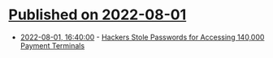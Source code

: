 # [Published on 2022-08-01](index.md)

* [2022-08-01, 16:40:00](https://it.slashdot.org/story/22/08/01/1621208/hackers-stole-passwords-for-accessing-140000-payment-terminals?utm_source=rss1.0mainlinkanon&utm_medium=feed) - [Hackers Stole Passwords for Accessing 140,000 Payment Terminals](https://it.slashdot.org/story/22/08/01/1621208/hackers-stole-passwords-for-accessing-140000-payment-terminals?utm_source=rss1.0mainlinkanon&utm_medium=feed)
